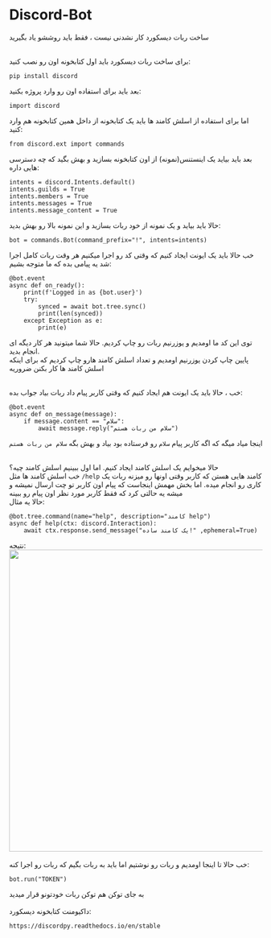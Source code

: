 # Discord-Bot
ساخت ربات دیسکورد کار نشدنی نیست ، فقط باید روششو یاد بگیرید <br><br>

برای ساخت ربات دیسکورد باید اول کتابخونه اون رو نصب کنید: <br>
```
pip install discord
```
بعد باید برای استفاده اون رو وارد پروژه بکنید:
```
import discord
```
اما برای استفاده از اسلش کامند ها باید یک کتابخونه از داخل همین کتابخونه هم وارد کنید:
```
from discord.ext import commands
```
بعد باید بیاید یک اینستنس(نمونه) از اون کتابخونه بسازید و بهش بگید که چه دسترسی هایی داره:
```
intents = discord.Intents.default()
intents.guilds = True
intents.members = True
intents.messages = True
intents.message_content = True
```
حالا باید بیاید و یک نمونه از خود ربات بسازید و این نمونه بالا رو بهش بدید:
```
bot = commands.Bot(command_prefix="!", intents=intents)
```
خب حالا باید یک ایونت ایجاد کنیم که وقتی کد رو اجرا میکنیم هر وقت ربات کامل اجرا شد یه پیامی بده که ما متوجه بشیم:
```
@bot.event
async def on_ready():
    print(f'Logged in as {bot.user}')
    try:
        synced = await bot.tree.sync()
        print(len(synced))
    except Exception as e:
        print(e)
```
توی این کد ما اومدیم و یوزرنیم ربات رو چاپ کردیم. حالا شما میتونید هر کار دیگه ای انجام بدید.<br>
پایین چاپ کردن یوزرنیم اومدیم و تعداد اسلش کامند هارو چاپ کردیم که برای اینکه اسلش کامند ها کار بکنن ضروریه <br><br>

خب ، حالا باید یک ایونت هم ایجاد کنیم که وقتی کاربر پیام داد ربات بیاد جواب بده:
```
@bot.event
async def on_message(message):
    if message.content == "سلام":
        await message.reply("سلام من ربات هستم")
```
اینجا میاد میگه که اگه کاربر پیام `سلام` رو فرستاده بود بیاد و بهش بگه `سلام من ربات هستم`<br><br>

حالا میخوایم یک اسلش کامند ایجاد کنیم. اما اول ببینیم اسلش کامند چیه؟<br>
خب اسلش کامند ها مثل `/help` کامند هایی هستن که کاربر وقتی اونها رو میزنه ربات یک کاری رو انجام میده. اما بخش مهمش اینجاست که پیام اون کاربر تو چت ارسال نمیشه و میشه یه حالتی کرد که فقط کاربر مورد نظر اون پیام رو ببینه<br>
حالا یه مثال:
```
@bot.tree.command(name="help", description="کامند help")
async def help(ctx: discord.Interaction):
    await ctx.response.send_message("یک کامند ساده!" ,ephemeral=True)
```
نتیجه:<br>
<img src="https://s8.uupload.ir/files/bot_wbs.png" width="1000" height="600" />
<br><br>
خب حالا تا اینجا اومدیم و ربات رو نوشتیم اما باید به ربات بگیم که ربات رو اجرا کنه:
```
bot.run("TOKEN")
```
به جای توکن هم توکن ربات خودتونو قرار میدید 
<br><br>
داکیومنت کتابخونه دیسکورد:
```
https://discordpy.readthedocs.io/en/stable
```
